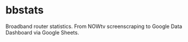 # bbstats
Broadband router statistics.  From NOWtv screenscraping to Google Data Dashboard via Google Sheets.
